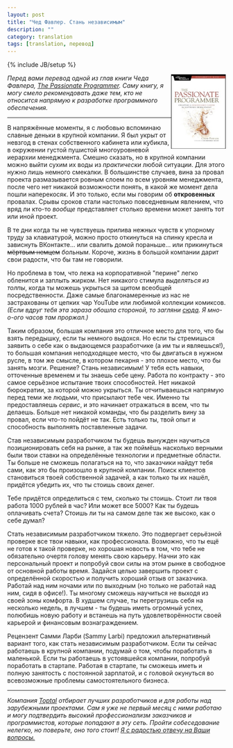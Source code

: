 ```yaml
---
layout: post
title: "Чед Фавлер. Стань независимым"
description: ""
category: translation
tags: [translation, перевод]
---
```

{% include JB/setup %}

<img src="/images/books/book_30.jpeg" style="width: 25%;" align='right' style="padding:10px"/>

*Перед вами перевод одной из глав книги Чеда Фавлера, [The Passionate Programmer](http://www.amazon.com/The-Passionate-Programmer-Remarkable-Development/dp/1934356344). Саму книгу, я могу смело рекомендовать даже тем, кто не относится напрямую к разработке программного обеспечения.*

---

В напряжённые моменты, я с любовью вспоминаю славные деньки в крупной компании. Я был укрыт от невзгод в стенах собственного кабинета или кубикла, в окружении густой пушистой многоуровневой иерархии менеджмента. Смешно сказать, но в крупной компании можно выйти сухим их воды из *практически* любой ситуации. Для этого нужно лишь немного смекалки. В большинстве случаев, вина за провал проекта размазывается ровным слоем по всем уровням менеджмента, после чего нет никакой возможности понять, в какой же момент дела пошли наперекосяк. И это только, если мы говорим об **откровенных** провалах. Срывы сроков стали настолько повседневным явлением, что вряд ли кто-то *вообще* представляет столько времени может занять тот или иной проект.

В те дни когда ты не чувствуешь прилива нежных чувств к упорному труду за клавиатурой, можно просто откинуться на спинку кресла и зависнуть ВКонтакте... или свалить домой пораньше... или прикинуться <s>мёртвым немцем</s> *больным*. Короче, жизнь в большой компании дарит свои радости, что бы там не говорили.

Но проблема в том, что лежа на корпоративной "перине" легко обленится и заплыть жирком. Нет никакого стимула *выделяться из толпы*, когда ты можешь укрыться за щитом всеобщей посредственности. Даже самые благонамеренные из нас не застрахованы от цепких чар YouTube или любимой коллекции комиксов. *(Если вдруг тебя эта зараза обошла стороной, то загляни [сюда](http://developer-life.com/). Я мно-о-ого часов там проржал.)*

Таким образом, большая компания это отличное место для того, что бы взять передышку, если ты немного выдохся. Но если ты стремишься заявить о себе как о выдающемся разработчике (а им ты и являешься!), то большая компания неподходящее место, что бы двигаться в нужном русле, в том же смысле, в котором пекарня - это плохое место, что бы занять мозги. Решение? Стань независимым! У тебя есть навыки, отточенные временем и ты знаешь себе цену. Работа по контракту - это самое серьёзное испытание твоих способностей. Нет никакой бюрократии, за которой можно укрыться. Ты отчитываешься напрямую перед теми же людьми, что присылают тебе чек. Именно ты предоставляешь *сервис*, и это начинает отражаться в всем, что ты делаешь. Больше нет никакой команды, что бы разделить вину за провал, если что-то пойдёт не так. Есть только ты, твой опыт и способность выполнять поставленные задачи.

Став независимым разработчиком ты будешь вынужден научиться позиционировать себя на рынке, а так же поймёшь насколько верными были твои ставки на определённые технологии и предметные области. Ты больше не сможешь полагаться на то, что заказчики найдут тебя сами, как это бы произошло в крупной компании. Поиск клиентов становиться твоей собственной задачей, а как только ты их нашёл, придётся убедить их, что ты стоишь своих денег.

Тебе придётся определиться с тем, сколько ты стоишь. Стоит ли твоя работа 1000 рублей в час? Или может все 5000? Как ты будешь оплачивать счета? Стоишь ли ты на самом деле так же высоко, как о себе думал?

Стать независимым разработчиком тяжело. Это подвергает серьёзной проверке все твои навыки, как профессионала. Возможно, что ты ещё не готов к такой проверке, но хорошая новость в том, что тебе не обязательно очертя голову менять свою карьеру. Начни это как персональный проект и попробуй свои силы на этом рынке в свободное от основной работы время. Задайся целью завершить проект с определённой скоростью и получить хороший отзыв от заказчика. Работай над ним ночами или по выходным (но только не работай над ним, сидя в офисе!). Ты многому сможешь научиться не выходя из своей зоны комфорта. В худшем случае, ты перегрузишь себя на несколько недель, в лучшем - ты будешь иметь огромный успех, полюбишь новую работу и встанешь на путь удовлетворённости своей карьерой и финансовым вознаграждением. 

Рецензент Самми Ларби (Sammy Larbi) предложил альтернативный вариант того, как стать независимым разработчиком. Если ты сейчас работаешь в крупной компании, подумай о том, чтобы поработать в маленькой. Если ты работаешь в устоявшейся компании, попробуй поработать в стартапе. Работая в стартапе, ты сможешь иметь и полную занятость с постоянной зарплатой, и с головой окунуться во всевозможные проблемы самостоятельного бизнеса.

---

*Компания [Toptal](http://www.toptal.com/?ref=12369) отбирает лучших разработчиков и для работы над зарубежными проектами. Сам я уже не первый месяц с ними работаю и могу подтвердить высокий профессионализм заказчиков и программистов, которые попадают в эту сеть. Пройти собеседование нелегко, но поверьте, оно того стоит! <a href="mailto:a.mezhenin@gmail.com">Я с радостью отвечу на Ваши вопросы.</a>*